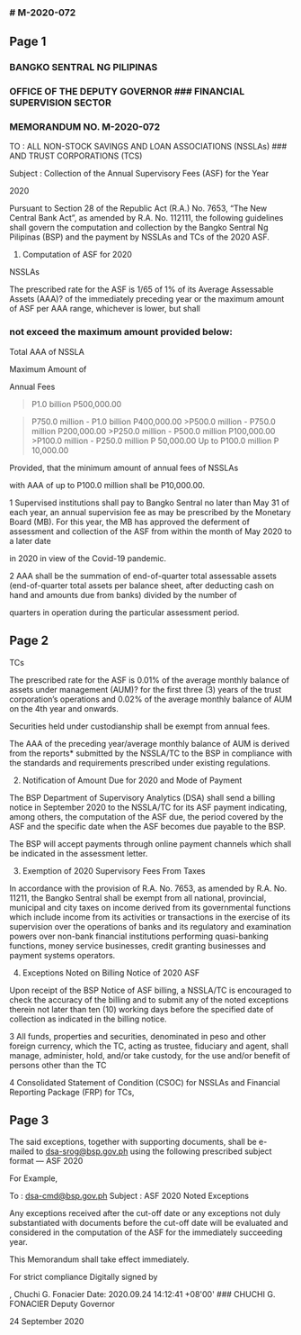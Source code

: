 ### # M-2020-072

## Page 1

### BANGKO SENTRAL NG PILIPINAS

### OFFICE OF THE DEPUTY GOVERNOR ### FINANCIAL SUPERVISION SECTOR

### MEMORANDUM NO. M-2020-072

TO : ALL NON-STOCK SAVINGS AND LOAN ASSOCIATIONS (NSSLAs) ### AND TRUST CORPORATIONS (TCS)

Subject : Collection of the Annual Supervisory Fees (ASF) for the Year

2020

Pursuant to Section 28 of the Republic Act (R.A.) No. 7653, “The New Central Bank Act”, as amended by R.A. No. 112111, the following guidelines shall govern the computation and collection by the Bangko Sentral Ng Pilipinas (BSP) and the payment by NSSLAs and TCs of the 2020 ASF.

1. Computation of ASF for 2020

NSSLAs

The prescribed rate for the ASF is 1/65 of 1% of its Average Assessable Assets (AAA)? of the immediately preceding year or the maximum amount of ASF per AAA range, whichever is lower, but shall

### not exceed the maximum amount provided below:

Total AAA of NSSLA

Maximum Amount of

Annual Fees

>P1.0 billion P500,000.00

>P750.0 million - P1.0 billion P400,000.00 >P500.0 million - P750.0 million P200,000.00 >P250.0 million - P500.0 million P100,000.00 >P100.0 million - P250.0 million P 50,000.00 Up to P100.0 million P 10,000.00

Provided, that the minimum amount of annual fees of NSSLAs

with AAA of up to P100.0 million shall be P10,000.00.

1 Supervised institutions shall pay to Bangko Sentral no later than May 31 of each year, an annual supervision fee as may be prescribed by the Monetary Board (MB). For this year, the MB has approved the deferment of assessment and collection of the ASF from within the month of May 2020 to a later date

in 2020 in view of the Covid-19 pandemic.

2 AAA shall be the summation of end-of-quarter total assessable assets (end-of-quarter total assets per balance sheet, after deducting cash on hand and amounts due from banks) divided by the number of

quarters in operation during the particular assessment period.

## Page 2

TCs

The prescribed rate for the ASF is 0.01% of the average monthly balance of assets under management (AUM)? for the first three (3) years of the trust corporation’s operations and 0.02% of the average monthly balance of AUM on the 4th year and onwards.

Securities held under custodianship shall be exempt from annual fees.

The AAA of the preceding year/average monthly balance of AUM is derived from the reports* submitted by the NSSLA/TC to the BSP in compliance with the standards and requirements prescribed under existing regulations.

2. Notification of Amount Due for 2020 and Mode of Payment

The BSP Department of Supervisory Analytics (DSA) shall send a billing notice in September 2020 to the NSSLA/TC for its ASF payment indicating, among others, the computation of the ASF due, the period covered by the ASF and the specific date when the ASF becomes due payable to the BSP.

The BSP will accept payments through online payment channels which shall be indicated in the assessment letter.

3. Exemption of 2020 Supervisory Fees From Taxes

In accordance with the provision of R.A. No. 7653, as amended by R.A. No. 11211, the Bangko Sentral shall be exempt from all national, provincial, municipal and city taxes on income derived from its governmental functions which include income from its activities or transactions in the exercise of its supervision over the operations of banks and its regulatory and examination powers over non-bank financial institutions performing quasi-banking functions, money service businesses, credit granting businesses and payment systems operators.

4. Exceptions Noted on Billing Notice of 2020 ASF

Upon receipt of the BSP Notice of ASF billing, a NSSLA/TC is encouraged to check the accuracy of the billing and to submit any of the noted exceptions therein not later than ten (10) working days before the specified date of collection as indicated in the billing notice.

3 All funds, properties and securities, denominated in peso and other foreign currency, which the TC, acting as trustee, fiduciary and agent, shall manage, administer, hold, and/or take custody, for the use and/or benefit of persons other than the TC

4 Consolidated Statement of Condition (CSOC) for NSSLAs and Financial Reporting Package (FRP) for TCs,

## Page 3

The said exceptions, together with supporting documents, shall be e- mailed to dsa-srog@bsp.gov.ph using the following prescribed subject format — ASF 2020<space><BSFI Name><space><Noted Exceptions>

For Example,

To : dsa-cmd@bsp.gov.ph Subject : ASF 2020 <BSFI Name> Noted Exceptions

Any exceptions received after the cut-off date or any exceptions not duly substantiated with documents before the cut-off date will be evaluated and considered in the computation of the ASF for the immediately succeeding year.

This Memorandum shall take effect immediately.

For strict compliance Digitally signed by

, Chuchi G. Fonacier Date: 2020.09.24 14:12:41 +08'00' ### CHUCHI G. FONACIER Deputy Governor

24 September 2020 